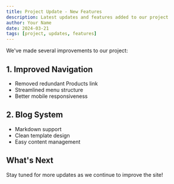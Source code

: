 ```yaml
---
title: Project Update - New Features
description: Latest updates and features added to our project
author: Your Name
date: 2024-03-21
tags: [project, updates, features]
---
```


We've made several improvements to our project:

## 1. Improved Navigation
- Removed redundant Products link
- Streamlined menu structure
- Better mobile responsiveness

## 2. Blog System
- Markdown support
- Clean template design
- Easy content management

## What's Next
Stay tuned for more updates as we continue to improve the site! 